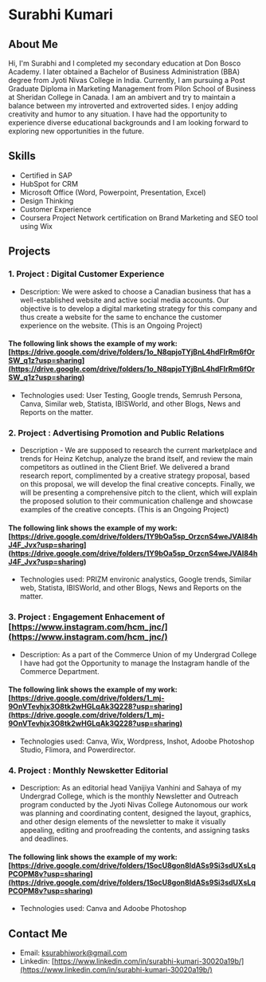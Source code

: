 # Surabhi Kumari

## About Me

Hi, I'm Surabhi and I completed my secondary education at Don Bosco Academy. I later obtained a Bachelor of Business Administration (BBA) degree from Jyoti Nivas College in India. Currently, I am pursuing a Post Graduate Diploma in Marketing Management from Pilon School of Business at Sheridan College in Canada. I am an ambivert and try to maintain a balance between my introverted and extroverted sides. I enjoy adding creativity and humor to any situation. I have had the opportunity to experience diverse educational backgrounds and I am looking forward to exploring new opportunities in the future.


## Skills

- Certified in SAP
- HubSpot for CRM
- Microsoft Office (Word, Powerpoint, Presentation, Excel)
- Design Thinking
- Customer Experience
- Coursera Project Network certification on Brand Marketing and SEO tool using Wix


## Projects

### 1. Project : Digital Customer Experience 

- Description: We were asked to choose  a Canadian business that has a well-established website and active social media accounts. Our objective is to develop a digital marketing strategy for this company and thus create a website for the same to enchance the customer experience on the website. (This is an Ongoing Project)
#### The following link shows the example of my work: [https://drive.google.com/drive/folders/1o_N8qpjoTYjBnL4hdFIrRm6fOrSW_q1z?usp=sharing](https://drive.google.com/drive/folders/1o_N8qpjoTYjBnL4hdFIrRm6fOrSW_q1z?usp=sharing) 
- Technologies used: User Testing, Google trends, Semrush Persona, Canva, Similar web, Statista, IBISWorld, and other Blogs, News and Reports on the matter.

### 2. Project : Advertising Promotion and Public Relations

- Description - We are supposed to research the current marketplace and trends for Heinz Ketchup, analyze the brand itself, and review the main competitors as outlined in the Client Brief.  We delivered a brand research report, complimented by a creative strategy proposal, based on this proposal, we will develop the final creative concepts. Finally, we will be presenting a comprehensive pitch to the client, which will explain the proposed solution to their communication challenge and showcase examples of the creative concepts. (This is an Ongoing Project)
#### The following link shows the example of my work: [https://drive.google.com/drive/folders/1Y9bOa5sp_OrzcnS4weJVAI84hJ4F_Jvx?usp=sharing] (https://drive.google.com/drive/folders/1Y9bOa5sp_OrzcnS4weJVAI84hJ4F_Jvx?usp=sharing)
- Technologies used: PRIZM environic analystics, Google trends, Similar web, Statista, IBISWorld, and other Blogs, News and Reports on the matter.

### 3. Project : Engagement Enhacement of [https://www.instagram.com/hcm_jnc/](https://www.instagram.com/hcm_jnc/)  

- Description: As a part of the Commerce Union of my Undergrad College I have had got the Opportunity to manage the Instagram handle of the Commerce Department.
#### The following link shows the example of my work: [https://drive.google.com/drive/folders/1_mj-9OnVTevhjx3O8tk2wHGLqAk3Q228?usp=sharing](https://drive.google.com/drive/folders/1_mj-9OnVTevhjx3O8tk2wHGLqAk3Q228?usp=sharing) 
- Technologies used: Canva, Wix, Wordpress, Inshot, Adoobe Photoshop Studio, Flimora, and Powerdirector.

### 4. Project : Monthly Newsketter Editorial

- Description: As an editorial head Vanijiya Vanhini and Sahaya of my Undergrad College, which is the monthly Newsletter and Outreach program conducted by the Jyoti Nivas College Autonomous our work was planning and coordinating content, designed the layout, graphics, and other design elements of the newsletter to make it visually appealing, editing and proofreading the contents, and assigning tasks and deadlines. 
#### The following link shows the example of my work: [https://drive.google.com/drive/folders/1SocU8gon8IdASs9Si3sdUXsLqPCOPM8v?usp=sharing](https://drive.google.com/drive/folders/1SocU8gon8IdASs9Si3sdUXsLqPCOPM8v?usp=sharing)
- Technologies used: Canva and Adoobe Photoshop 

## Contact Me

- Email: [ksurabhiwork@gmail.com](mailto:ksurabhiwork@gmail.com)
- Linkedin: [https://www.linkedin.com/in/surabhi-kumari-30020a19b/](https://www.linkedin.com/in/surabhi-kumari-30020a19b/)

